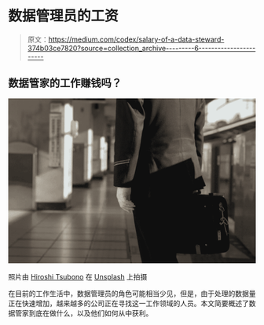 # 数据管理员的工资

> 原文：<https://medium.com/codex/salary-of-a-data-steward-374b03ce7820?source=collection_archive---------6----------------------->

## 数据管家的工作赚钱吗？

![](img/50e4ab4b4f86687c788ac22d58832811.png)

照片由 [Hiroshi Tsubono](https://unsplash.com/@hiro7jp?utm_source=unsplash&utm_medium=referral&utm_content=creditCopyText) 在 [Unsplash](https://unsplash.com/photos/vWsrLVALuz0) 上拍摄

在目前的工作生活中，数据管理员的角色可能相当少见，但是，由于处理的数据量正在快速增加，越来越多的公司正在寻找这一工作领域的人员。本文简要概述了数据管家到底在做什么，以及他们如何从中获利。